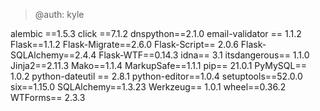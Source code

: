 > @auth: kyle

alembic ==1.5.3
click ==7.1.2
dnspython==2.1.0
email-validator == 1.1.2
Flask==1.1.2
Flask-Migrate==2.6.0
Flask-Script== 2.0.6
Flask-SQLAlchemy==2.4.4
Flask-WTF==0.14.3
idna== 3.1
itsdangerous== 1.1.0
Jinja2==2.11.3
Mako==1.1.4
MarkupSafe==1.1.1
pip== 21.0.1
PyMySQL==  1.0.2
python-dateutil == 2.8.1
python-editor==1.0.4
setuptools==52.0.0
six==1.15.0
SQLAlchemy==1.3.23
Werkzeug== 1.0.1
wheel==0.36.2
WTForms== 2.3.3
